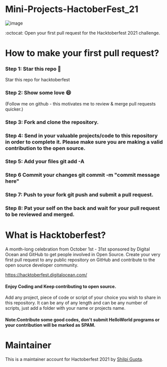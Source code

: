 # Mini-Projects-HactoberFest_21

![image](https://user-images.githubusercontent.com/67742143/137917554-4e97f798-b167-4dd9-bead-24fba7319216.png)

:octocat: Open your first pull request for the Hacktoberfest 2021 challenge.



# How to make your first pull request?



### Step 1: Star this repo 🌟
Star this repo for hacktoberfest

### Step 2: Show some love 😄

(Follow me on github - this motivates me to review & merge pull requests quicker.)

### Step 3: Fork and clone the repository.
### Step 4: Send in your valuable projects/code to this repository in order to complete it. Please make sure you are making a valid contribution to the open source.
### Step 5: Add your files git add -A
### Step 6 Commit your changes git commit -m "commit message here"
### Step 7: Push to your fork git push and submit a pull request.
### Step 8: Pat your self on the back and wait for your pull request to be reviewed and merged.


# What is Hacktoberfest?

A month-long celebration from October 1st - 31st sponsored by Digital Ocean and GitHub to get people involved in Open Source. Create your very first pull request to any public repository on GitHub and contribute to the open source developer community.

https://hacktoberfest.digitalocean.com/


#### Enjoy Coding and Keep contributing to open source.

Add any project, piece of code or script of your choice you wish to share in this repository.
It can be any of any length and can be any number of scripts, just add a folder with your name or projects name.


#### Note:Contribute some good codes, don't submit HelloWorld programs or your contribution will be marked as SPAM.


# Maintainer

This is a maintainer account for Hactoberfest 2021 by [Shilpi Gupta](https://www.linkedin.com/in/shilpi-gupta-27b348194/).
